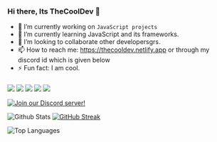 ### Hi there, Its TheCoolDev 👋


- 🔭 I’m currently working on `JavaScript projects`
- 🌱 I’m currently learning JavaScript and its frameworks.
- 👯 I’m looking to collaborate other developersgrs.
- 📫 How to reach me: https://thecooldev.netlify.app or through my discord id which is given below
- ⚡ Fun fact: I am cool.

###

<img src = "https://img.shields.io/badge/-BLENDER-F5792A?logo=blender&logoColor=fff&style=for-the-badge"> <img src = "https://img.shields.io/badge/-UNITY-000000?logo=unity&logoColor=fff&style=for-the-badge"> <img src = "https://img.shields.io/badge/-HTML-e34f26?logo=html5&logoColor=fff&style=for-the-badge"> <img src = "https://img.shields.io/badge/-PHOTOSHOP-31A8FF?logo=photoshop&logoColor=fff&style=for-the-badge"> ![](https://dcbadge.vercel.app/api/shield/778832929186906123?style=for-the-badge)


[![Join our Discord server!](https://invidget.switchblade.xyz/RPC9PNJrSt)](http://discord.gg/RPC9PNJrSt)



![Github Stats](https://github-readme-stats.vercel.app/api?username=TheCoolGDev&hide_border=true&show_icons=true&theme=onedark) [![GitHub Streak](http://github-readme-streak-stats.herokuapp.com?user=TheCoolGDev&theme=onedark&hide_border=true&date_format=M%20j%5B%2C%20Y%5D)](https://git.io/streak-stats)

![Top Languages](https://github-readme-stats.vercel.app/api/top-langs/?username=THECOOLGDEV&show_icons=true&hide_border=true&theme=onedark) 


